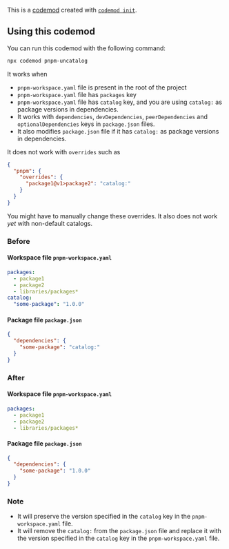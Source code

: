 
This is a [codemod](https://codemod.com) created with [```codemod init```](https://docs.codemod.com/deploying-codemods/cli#codemod-init).

## Using this codemod
You can run this codemod with the following command:
```bash
npx codemod pnpm-uncatalog
```

It works when 
- `pnpm-workspace.yaml` file is present in the root of the project
- `pnpm-workspace.yaml` file has `packages` key
- `pnpm-workspace.yaml` file has `catalog` key, and you are using `catalog:` as package versions in dependencies.
- It works with `dependencies`, `devDependencies`, `peerDependencies` and `optionalDependencies` keys in `package.json` files.
- It also modifies `package.json` file if it has `catalog:` as package versions in dependencies.

It does not work with `overrides` such as 
```json
{
  "pnpm": {
    "overrides": {
      "package1@v1>package2": "catalog:"
    }
  }
}
```

You might have to manually change these overrides. It also does not work *yet* with non-default catalogs.

### Before


#### Workspace file `pnpm-workspace.yaml`
```yaml
packages: 
  - package1
  - package2
  - libraries/packages*
catalog:
  "some-package": "1.0.0"
```

#### Package file `package.json`
```json
{
  "dependencies": {
    "some-package": "catalog:"
  }
}
```


### After

#### Workspace file `pnpm-workspace.yaml`
```yaml 
packages: 
  - package1
  - package2
  - libraries/packages*
```

#### Package file `package.json`
```json
{
  "dependencies": {
    "some-package": "1.0.0"
  }
}
```

### Note 
- It will preserve the version specified in the `catalog` key in the `pnpm-workspace.yaml` file.
- It will remove the `catalog:` from the `package.json` file and replace it with the version specified in the `catalog` key in the `pnpm-workspace.yaml` file.
